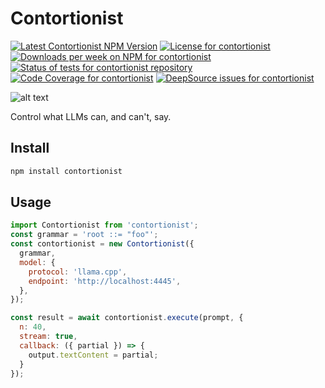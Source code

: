 # Contortionist

<a href="https://www.npmjs.com/package/contort"><img alt="Latest Contortionist NPM Version" src="https://badge.fury.io/js/contort.svg" /></a>
<a href="https://github.com/thekevinscott/contortionist/blob/master/LICENSE"><img alt="License for contortionist" src="https://img.shields.io/npm/l/contortionist" /></a>
<a href="https://www.npmjs.com/package/cnotort"><img alt="Downloads per week on NPM for contortionist" src="https://img.shields.io/npm/dw/contort" /></a>
<a href="https://github.com/thekevinscott/contortionist/actions/workflows/tests.yaml"><img src="https://github.com/thekevinscott/contortionist/actions/workflows/tests.yaml/badge.svg" alt="Status of tests for contortionist repository" /></a>
<a href="https://codecov.io/gh/thekevinscott/contortionist"><img alt="Code Coverage for contortionist" src="https://img.shields.io/codecov/c/github/thekevinscott/contortionist" /></a>
<a href="https://deepsource.io/gh/thekevinscott/contortionist/?ref=repository-badge"><img alt="DeepSource issues for contortionist" src="https://deepsource.io/gh/thekevinscott/contortionist.svg/?label=active+issues&show_trend=true" /></a>

![alt text](./packages/contort/assets/eye.webp)

Control what LLMs can, and can't, say.

## Install

```bash
npm install contortionist
```

## Usage

```javascript
import Contortionist from 'contortionist';
const grammar = 'root ::= "foo"';
const contortionist = new Contortionist({
  grammar,
  model: {
    protocol: 'llama.cpp',
    endpoint: 'http://localhost:4445',
  },
});

const result = await contortionist.execute(prompt, {
  n: 40,
  stream: true,
  callback: ({ partial }) => {
    output.textContent = partial;
  }
});
```
